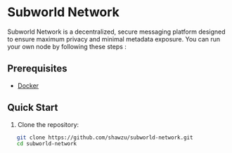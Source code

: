 # Subworld Network

Subworld Network is a decentralized, secure messaging platform designed to ensure maximum privacy and minimal metadata exposure. You can run your own node by following these steps : 

## Prerequisites

- [Docker](https://www.docker.com/get-started)


## Quick Start

1. Clone the repository:
```bash
   git clone https://github.com/shawzu/subworld-network.git
   cd subworld-network
```

